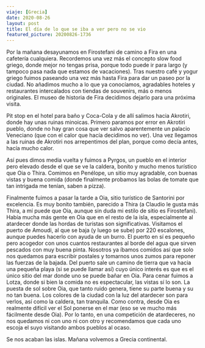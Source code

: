 ```yaml
---
viaje: [Grecia]
date: 2020-08-26
layout: post
title: El día de lo que se iba a ver pero no se vio
featured_picture: 20200826-1736
---
```


Por la mañana desayunamos en Firostefani de camino a Fira en una cafetería cualquiera. Recordemos una vez más el concepto slow food griego, donde mejor no tengas prisa, porque todo puede ir para largo (y tampoco pasa nada que estamos de vacaciones). Tras nuestro café y yogur griego fuimos paseando una vez más hasta Fira para dar un paseo por la ciudad. No añadimos mucho a lo que ya conocíamos, agradables hoteles y restaurantes intercalados con tiendas de souvenirs, más o menos originales. El museo de historia de Fira decidimos dejarlo para una próxima visita.

Pit stop en el hotel para baño y Coca-Cola y de allí salimos hacia Akrotiri, donde hay unas ruinas minoicas. Primero paramos por error en Akrotiri pueblo, donde no hay gran cosa que ver salvo aparentemente un palacio Veneciano (que con el calor que hacía decidimos no ver). Una vez llegamos a las ruinas de Akrotiri nos arrepentimos del plan, porque como decía antes, hacía mucho calor.

Así pues dimos media vuelta y fuimos a Pyrgos, un pueblo en el interior pero elevado desde el que se ve la caldera, bonito y mucho menos turístico que Oia o Thira. Comimos en Penélope, un sitio muy agradable, con buenas vistas y  buena comida (donde finalmente probamos las bolas de tomate que tan intrigada me tenían, saben a pizza).

Finalmente fuimos a pasar la tarde a Oia, sitio turístico de Santorini por excelencia. Es muy bonito también, parecido a Thira (a Claudio le gusta más Thira, a mí puede que Oia, aunque sin duda mi estilo de sitio es Firostefani). Había mucha más gente en Oia que en el resto de la isla, especialmente al atardecer donde las hordas de turistas son significativas. Visitamos el puerto de Amoudi, al que se baja (y luego se sube) por 220 escalones, aunque puedes hacerlo con ayuda de un burro. El puerto en sí es pequeño pero acogedor con unos cuantos restaurantes al borde del agua que sirven pescados con muy buena pinta. Nosotros ya íbamos comidos así que solo nos quedamos para escribir postales y tomarnos unos zumos para reponer las fuerzas de la bajada. Del puerto sale un camino de tierra que va hacia una pequeña playa (si se puede llamar así) cuyo único interés es que es el único sitio del mar donde uno se puede bañar en Oia. Para cenar fuimos a Lotza, donde si bien la comida no es espectacular, las vistas sí lo son. La puesta de sol sobre Oia, que tanto ruido genera, tiene su parte buena y su no tan buena. Los colores de la ciudad con la luz del atardecer son para verlos, así como la caldera, tan tranquila. Como contra, desde Oia es realmente difícil ver el Sol ponerse en el mar (eso se ve mucho más fácilmente desde Oia). Por lo tanto, en una competición de atardeceres, no nos quedamos ni con uno ni con otro y recomendamos que cada uno escoja el suyo visitando ambos pueblos al ocaso.

Se nos acaban las islas. Mañana volvemos a Grecia continental.
